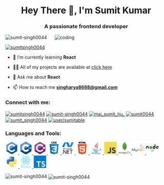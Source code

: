 
<h1 align="center">Hey There 👋, I'm Sumit Kumar</h1>
<h3 align="center">A passionate frontend developer</h3>
<img align="right" alt="coding" width="350" src="https://physicsgurukul.files.wordpress.com/2019/02/character-1.gif">

<p align="left"> <img src="https://komarev.com/ghpvc/?username=sumit-singh0044&label=Profile%20views&color=0e75b6&style=flat" alt="sumit-singh0044" /> </p>

<p align="left"> <a href="https://twitter.com/sumitsingh0044" target="blank"><img src="https://img.shields.io/twitter/follow/sumitsingh0044?logo=twitter&style=for-the-badge" alt="sumitsingh0044" /></a> </p>

- 🌱 I’m currently learning **React**

- 👨‍💻 All of my projects are available at [click here](https://sumit-kumar.netlify.app/)

- 💬 Ask me about **React**

- 📫 How to reach me **singharya8688@gmail.com**

<h3 align="left">Connect with me:</h3>
<p align="left">
<a href="https://twitter.com/sumitsingh0044" target="blank"><img align="center" src="https://raw.githubusercontent.com/rahuldkjain/github-profile-readme-generator/master/src/images/icons/Social/twitter.svg" alt="sumitsingh0044" height="30" width="40" /></a>
<a href="https://linkedin.com/in/sumit-singh0044" target="blank"><img align="center" src="https://raw.githubusercontent.com/rahuldkjain/github-profile-readme-generator/master/src/images/icons/Social/linked-in-alt.svg" alt="sumit-singh0044" height="30" width="40" /></a>
<a href="https://instagram.com/mai_sumit_hu_" target="blank"><img align="center" src="https://raw.githubusercontent.com/rahuldkjain/github-profile-readme-generator/master/src/images/icons/Social/instagram.svg" alt="mai_sumit_hu_" height="30" width="40" /></a>
<a href="https://www.hackerrank.com/sumit0044" target="blank"><img align="center" src="https://raw.githubusercontent.com/rahuldkjain/github-profile-readme-generator/master/src/images/icons/Social/hackerrank.svg" alt="sumit0044" height="30" width="40" /></a>
<a href="https://www.leetcode.com/sumit_singh0044" target="blank"><img align="center" src="https://raw.githubusercontent.com/rahuldkjain/github-profile-readme-generator/master/src/images/icons/Social/leet-code.svg" alt="sumit_singh0044" height="30" width="40" /></a>
<a href="https://auth.geeksforgeeks.org/user/user/sumitable" target="blank"><img align="center" src="https://raw.githubusercontent.com/rahuldkjain/github-profile-readme-generator/master/src/images/icons/Social/geeks-for-geeks.svg" alt="user/sumitable" height="30" width="40" /></a>
</p>

<h3 align="left">Languages and Tools:</h3>
<p align="left"> <a href="https://www.cprogramming.com/" target="_blank" rel="noreferrer"> <img src="https://raw.githubusercontent.com/devicons/devicon/master/icons/c/c-original.svg" alt="c" width="40" height="40"/> </a> <a href="https://www.w3schools.com/cpp/" target="_blank" rel="noreferrer"> <img src="https://raw.githubusercontent.com/devicons/devicon/master/icons/cplusplus/cplusplus-original.svg" alt="cplusplus" width="40" height="40"/> </a> <a href="https://www.w3schools.com/cs/" target="_blank" rel="noreferrer"> <img src="https://raw.githubusercontent.com/devicons/devicon/master/icons/csharp/csharp-original.svg" alt="csharp" width="40" height="40"/> </a> <a href="https://www.w3schools.com/css/" target="_blank" rel="noreferrer"> <img src="https://raw.githubusercontent.com/devicons/devicon/master/icons/css3/css3-original-wordmark.svg" alt="css3" width="40" height="40"/> </a> <a href="https://dotnet.microsoft.com/" target="_blank" rel="noreferrer"> <img src="https://raw.githubusercontent.com/devicons/devicon/master/icons/dot-net/dot-net-original-wordmark.svg" alt="dotnet" width="40" height="40"/> </a> <a href="https://www.w3.org/html/" target="_blank" rel="noreferrer"> <img src="https://raw.githubusercontent.com/devicons/devicon/master/icons/html5/html5-original-wordmark.svg" alt="html5" width="40" height="40"/> </a> <a href="https://www.java.com" target="_blank" rel="noreferrer"> <img src="https://raw.githubusercontent.com/devicons/devicon/master/icons/java/java-original.svg" alt="java" width="40" height="40"/> </a> <a href="https://developer.mozilla.org/en-US/docs/Web/JavaScript" target="_blank" rel="noreferrer"> <img src="https://raw.githubusercontent.com/devicons/devicon/master/icons/javascript/javascript-original.svg" alt="javascript" width="40" height="40"/> </a> <a href="https://www.mongodb.com/" target="_blank" rel="noreferrer"> <img src="https://raw.githubusercontent.com/devicons/devicon/master/icons/mongodb/mongodb-original-wordmark.svg" alt="mongodb" width="40" height="40"/> </a> <a href="https://www.mysql.com/" target="_blank" rel="noreferrer"> <img src="https://raw.githubusercontent.com/devicons/devicon/master/icons/mysql/mysql-original-wordmark.svg" alt="mysql" width="40" height="40"/> </a> <a href="https://nodejs.org" target="_blank" rel="noreferrer"> <img src="https://raw.githubusercontent.com/devicons/devicon/master/icons/nodejs/nodejs-original-wordmark.svg" alt="nodejs" width="40" height="40"/> </a> <a href="https://www.python.org" target="_blank" rel="noreferrer"> <img src="https://raw.githubusercontent.com/devicons/devicon/master/icons/python/python-original.svg" alt="python" width="40" height="40"/> </a> <a href="https://reactjs.org/" target="_blank" rel="noreferrer"> <img src="https://raw.githubusercontent.com/devicons/devicon/master/icons/react/react-original-wordmark.svg" alt="react" width="40" height="40"/> </a> <a href="https://www.typescriptlang.org/" target="_blank" rel="noreferrer"> <img src="https://raw.githubusercontent.com/devicons/devicon/master/icons/typescript/typescript-original.svg" alt="typescript" width="40" height="40"/> </a> </p>

<p><img align="left" src="https://github-readme-stats.vercel.app/api/top-langs?username=sumit-singh0044&show_icons=true&locale=en&layout=compact" alt="sumit-singh0044" /></p>

<p>&nbsp;<img align="center" src="https://github-readme-stats.vercel.app/api?username=sumit-singh0044&show_icons=true&locale=en" alt="sumit-singh0044" /></p>

